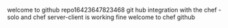 welcome to github
repo16423647823468
git hub integration with the chef -solo and chef server-client is working fine
welcome to chef github

